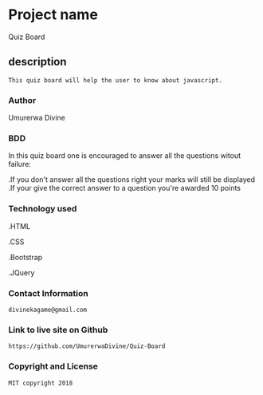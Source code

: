 # Project name

Quiz Board

## description

```
This quiz board will help the user to know about javascript.
```

### Author 

Umurerwa Divine

### BDD

In this quiz board one is encouraged to answer all the questions witout failure:

.If you don't answer all the questions right your marks will still be displayed
.If your give the correct answer to a question you're awarded 10 points

### Technology used


.HTML

.CSS

.Bootstrap


.JQuery

                       
### Contact Information
```
divinekagame@gmail.com
```
### Link to live site on Github
```
https://github.com/UmurerwaDivine/Quiz-Board
```

### Copyright and License
```
MIT copyright 2018


